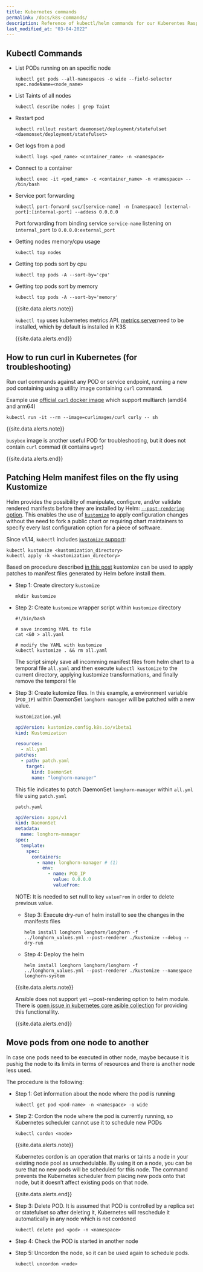 ```yaml
---
title: Kubernetes commands
permalink: /docs/k8s-commands/
description: Reference of kubectl/helm commands for our Kuberentes Raspberry Pi Cluster
last_modified_at: "03-04-2022"
---
```


## Kubectl Commands

- List PODs running on an specific node

  ```shell
  kubectl get pods --all-namespaces -o wide --field-selector spec.nodeName=<node_name>
  ```

- List Taints of all nodes

  ```shell
  kubectl describe nodes | grep Taint
  ```

- Restart pod

  ```shell
  kubectl rollout restart daemonset/deployment/statefulset <daemonset/deployment/statefulset>
  ```

- Get logs from a pod

  ```shell
  kubectl logs <pod_name> <container_name> -n <namespace>
  ```

- Connect to a container

  ```shell
  kubectl exec -it <pod_name> -c <container_name> -n <namespace> -- /bin/bash
  ```

- Service port forwarding

  ```shell
  kubectl port-forward svc/[service-name] -n [namespace] [external-port]:[internal-port] --addess 0.0.0.0
  ```

  Port forwarding from binding service `service-name` listening on `internal_port` to `0.0.0.0:external_port`

- Getting nodes memory/cpu usage

  ```shell
  kubectl top nodes
  ```

- Getting top pods sort by cpu

  ```shell
  kubectl top pods -A --sort-by='cpu'
  ```

- Getting top pods sort by memory

  ```shell
  kubectl top pods -A --sort-by='memory'
  ```

  {{site.data.alerts.note}}

  `kubectl top` uses kubernetes metrics API. [metrics server](https://github.com/kubernetes-sigs/metrics-server)need to be installed, which by default is installed in K3S

  {{site.data.alerts.end}}

## How to run curl in Kubernetes (for troubleshooting)

Run curl commands against any POD or service endpoint, running a new pod containing using a utility image containing `curl` command.

Example use [official `curl` docker image](https://hub.docker.com/r/curlimages/curl) which support multiarch (amd64 and arm64)

```
kubectl run -it --rm --image=curlimages/curl curly -- sh
```

{{site.data.alerts.note}}

`busybox` image is another useful POD for troubleshooting, but it does not contain `curl` commad (it contains `wget`)

{{site.data.alerts.end}}

## Patching Helm manifest files on the fly using Kustomize

Helm provides the possibility of manipulate, configure, and/or validate rendered manifests before they are installed by Helm: [`--post-rendering` option](https://helm.sh/docs/topics/advanced/#post-rendering). This enables the use of [`kustomize`](https://kustomize.io/) to apply configuration changes without the need to fork a public chart or requiring chart maintainers to specify every last configuration option for a piece of software.

Since v1.14, `kubectl` includes [`kustomize` support](https://kubernetes.io/docs/tasks/manage-kubernetes-objects/kustomization/):

```shell
kubectl kustomize <kustomization_directory>
kubectl apply -k <kustomization_directory>
```

Based on procedure described [in this post](https://alysivji.github.io/helm-post-rendering-hook.html) kustomize can be used to apply patches to manifest files generated by Helm before install them.

- Step 1: Create directory `kustomize`

  ```
  mkdir kustomize
  ```

- Step 2: Create `kustomize` wrapper script within `kustomize` directory

  ```shell
  #!/bin/bash

  # save incoming YAML to file
  cat <&0 > all.yaml

  # modify the YAML with kustomize
  kubectl kustomize . && rm all.yaml
  ```

  The script simply save all incomming manifest files from helm chart to a temporal file `all.yaml` and then execute `kubectl kustomize` to the current directory, applying kustomize transformations, and finally remove the temporal file

- Step 3: Create kutomize files. In this example, a environment variable (`POD_IP`) within DaemonSet `longhorn-manager` will be patched with a new value.

  `kustomization.yml`

  ```yml
  apiVersion: kustomize.config.k8s.io/v1beta1
  kind: Kustomization

  resources:
    - all.yaml
  patches:
    - path: patch.yaml
      target:
        kind: DaemonSet
        name: "longhorn-manager"
  ```

  This file indicates to patch DaemonSet `longhorn-manager` within `all.yml` file using `patch.yaml`

  `patch.yaml`

  ```yml
  apiVersion: apps/v1
  kind: DaemonSet
  metadata:
    name: longhorn-manager
  spec:
    template:
      spec:
        containers:
          - name: longhorn-manager # (1)
            env:
              - name: POD_IP
                value: 0.0.0.0
                valueFrom:
  ```

  NOTE: It is needed to set null to key `valueFrom` in order to delete previous value.

  - Step 3: Execute dry-run of helm install to see the changes in the manifests files

    ```shell
    helm install longhorn longhorn/longhorn -f ../longhorn_values.yml --post-renderer ./kustomize --debug --dry-run
    ```

  - Step 4: Deploy the helm

    ```shell
    helm install longhorn longhorn/longhorn -f ../longhorn_values.yml --post-renderer ./kustomize --namespace longhorn-system
    ```

  {{site.data.alerts.note}}

  Ansible does not support yet --post-rendering option to helm module. There is [open issue in kubernetes core asible collection](https://github.com/ansible-collections/kubernetes.core/issues/30) for providing this functionallity.

  {{site.data.alerts.end}}

## Move pods from one node to another

In case one pods need to be executed in other node, maybe because it is pushig the node to its limits in terms of resources and there is another node less used.

The procedure is the following:

- Step 1: Get information about the node where the pod is running

  ```shell
  kubectl get pod <pod-name> -n <namespace> -o wide
  ```

- Step 2: Cordon the node where the pod is currently running, so Kubernetes scheduler cannot use it to schedule new PODs

  ```shell
  kubectl cordon <node>
  ```

  {{site.data.alerts.note}}

  Kubernetes cordon is an operation that marks or taints a node in your existing node pool as unschedulable. By using it on a node, you can be sure that no new pods will be scheduled for this node. The command prevents the Kubernetes scheduler from placing new pods onto that node, but it doesn’t affect existing pods on that node.

  {{site.data.alerts.end}}

- Step 3: Delete POD. It is assumed that POD is controlled by a replica set or statefulset so after deleting it, Kubernetes will reschedule it automatically in any node which is not cordoned

  ```shell
  kubectl delete pod <pod> -n <namespace>
  ```

- Step 4: Check the POD is started in another node

- Step 5: Uncordon the node, so it can be used again to schedule pods.

  ```shell
  kubectl uncordon <node>
  ```
